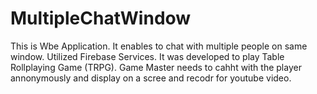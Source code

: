 # MultipleChatWindow
This is Wbe Application.
It enables to chat with multiple people on same window.
Utilized Firebase Services.
It was developed to play Table Rollplaying Game (TRPG).
Game Master needs to cahht with the player annonymously and display on a scree and recodr for youtube video. 
